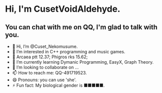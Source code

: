 # Hi, I'm CusetVoidAldehyde.

## You can chat with me on QQ, I'm glad to talk with you.

- 👋 Hi, I’m @Cuset_Nekomusume.
- 👀 I’m interested in C++ programming and music games.
- 🍥 Arcaea ptt 12.37; Phigros rks 15.62;
- 🌱 I’m currently learning Dymanic Programming, EasyX, Graph Theory.
- 💞️ I’m looking to collaborate on ...
- 📫 How to reach me: QQ-491719523.
- 😄 Pronouns: you can use 'she'.
- ⚡ Fun fact: My biological gender is ■■■■■.
